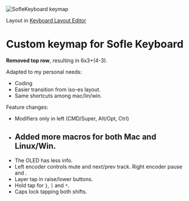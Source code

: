 ![SofleKeyboard keymap](./keyboard-layout.png)

Layout in [Keyboard Layout Editor](http://www.keyboard-layout-editor.com/#/gists/a8c20711f4953e7b41d8760d00769210)

# Custom keymap for Sofle Keyboard

**Removed top row**, resulting in 6x3+(4-3).

Adapted to my personal needs:
- Coding
- Easier transition from iso-es layout.
- Same shortcuts among mac/lin/win.

Feature changes:
- Modifiers only in left (CMD/Super, Alt/Opt, Ctrl)
- Added more macros for both Mac and Linux/Win.
    - 
- The OLED has less info.
- Left encoder controls mute and next/prev track. Right encoder pause and .
- Layer tap in raise/lower buttons.
- Hold tap for `}`, `]` and `*`.
- Caps lock tapping both shifts.


